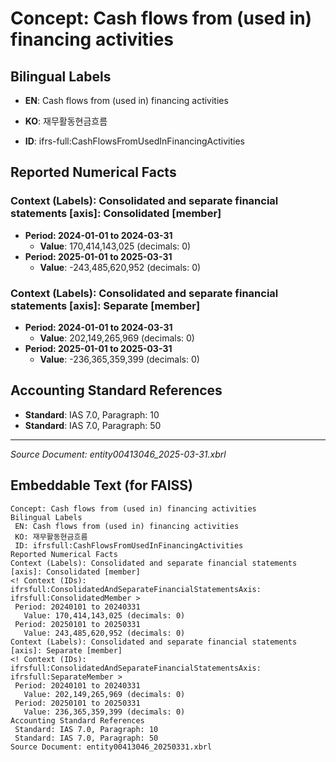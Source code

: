 # Concept: Cash flows from (used in) financing activities

## Bilingual Labels
- **EN**: Cash flows from (used in) financing activities
- **KO**: 재무활동현금흐름

- **ID**: ifrs-full:CashFlowsFromUsedInFinancingActivities

## Reported Numerical Facts

### **Context (Labels): Consolidated and separate financial statements [axis]: Consolidated [member]**
<!-- Context (IDs): ifrs-full:ConsolidatedAndSeparateFinancialStatementsAxis: ifrs-full:ConsolidatedMember -->
- **Period: 2024-01-01 to 2024-03-31**
  - **Value**: 170,414,143,025 (decimals: 0)
- **Period: 2025-01-01 to 2025-03-31**
  - **Value**: -243,485,620,952 (decimals: 0)

### **Context (Labels): Consolidated and separate financial statements [axis]: Separate [member]**
<!-- Context (IDs): ifrs-full:ConsolidatedAndSeparateFinancialStatementsAxis: ifrs-full:SeparateMember -->
- **Period: 2024-01-01 to 2024-03-31**
  - **Value**: 202,149,265,969 (decimals: 0)
- **Period: 2025-01-01 to 2025-03-31**
  - **Value**: -236,365,359,399 (decimals: 0)

## Accounting Standard References
- **Standard**: IAS 7.0, Paragraph: 10
- **Standard**: IAS 7.0, Paragraph: 50

---
*Source Document: entity00413046_2025-03-31.xbrl*
## Embeddable Text (for FAISS)
```text
Concept: Cash flows from (used in) financing activities
Bilingual Labels
 EN: Cash flows from (used in) financing activities
 KO: 재무활동현금흐름
 ID: ifrsfull:CashFlowsFromUsedInFinancingActivities
Reported Numerical Facts
Context (Labels): Consolidated and separate financial statements [axis]: Consolidated [member]
<! Context (IDs): ifrsfull:ConsolidatedAndSeparateFinancialStatementsAxis: ifrsfull:ConsolidatedMember >
 Period: 20240101 to 20240331
   Value: 170,414,143,025 (decimals: 0)
 Period: 20250101 to 20250331
   Value: 243,485,620,952 (decimals: 0)
Context (Labels): Consolidated and separate financial statements [axis]: Separate [member]
<! Context (IDs): ifrsfull:ConsolidatedAndSeparateFinancialStatementsAxis: ifrsfull:SeparateMember >
 Period: 20240101 to 20240331
   Value: 202,149,265,969 (decimals: 0)
 Period: 20250101 to 20250331
   Value: 236,365,359,399 (decimals: 0)
Accounting Standard References
 Standard: IAS 7.0, Paragraph: 10
 Standard: IAS 7.0, Paragraph: 50
Source Document: entity00413046_20250331.xbrl
```
